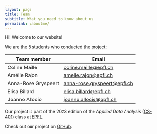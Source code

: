 ```yaml
---
layout: page
title: Team
subtitle: What you need to know about us
permalink: /aboutme/
---
```


Hi! Welcome to our website! 

We are the 5 students who conducted the project:

| Team member | Email <i class="fas fa-envelope"></i> |
|----------|----------|
| Coline Maille | [coline.maille@epfl.ch](mailto:coline.maille@epfl.ch) |
| Amélie Rajon | [amelie.rajon@epfl.ch](mailto:amelie.rajon@epfl.ch) |
| Anna-Rose Gryspeert | [anna-rose.gryspeert@epfl.ch](mailto:anna-rose.gryspeert@epfl.ch) |
| Elisa Billard | [elisa.billard@epfl.ch](mailto:elisa.billard@epfl.ch) |
| Jeanne Allocio | [jeanne.allocio@epfl.ch](mailto:jeanne.allocio@epfl.ch) |

Our project is part of the 2023 edition of the *Applied Data Analysis* ([CS-401](https://epfl-ada.github.io/teaching/fall2022/cs401/)) class at [EPFL](https://www.epfl.ch/en/).

Check out our project on [GitHub](https://github.com/epfl-ada/ada-2023-project-teamcajare2023).
